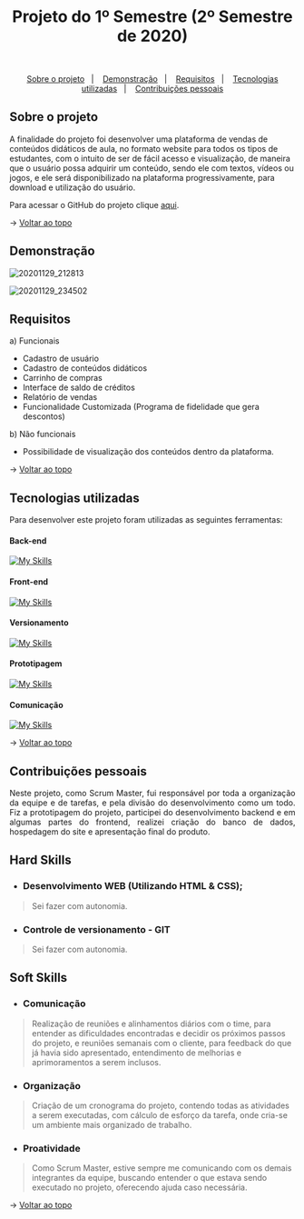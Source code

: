 <h1 align="center">Projeto do 1º Semestre (2º Semestre de 2020)</h1>

<br id="topo">

<p align="center">
  <a href="#about">Sobre o projeto</a>&nbsp;&nbsp;&nbsp;|&nbsp;&nbsp;&nbsp;
  <a href="#demonstration">Demonstração</a>&nbsp;&nbsp;&nbsp;|&nbsp;&nbsp;&nbsp;
  <a href="#requirements">Requisitos</a>&nbsp;&nbsp;&nbsp;|&nbsp;&nbsp;&nbsp;
  <a href="#tech">Tecnologias utilizadas</a>&nbsp;&nbsp;&nbsp;|&nbsp;&nbsp;&nbsp;
  <a href="#dev">Contribuições pessoais</a>
</p>

<div id="about">

## Sobre o projeto

<p align="justify">

A finalidade do projeto foi desenvolver uma plataforma de vendas de conteúdos didáticos de aula, no formato website para todos os tipos de estudantes, com o intuito de ser de fácil acesso e visualização, de maneira que o usuário possa adquirir um conteúdo, sendo ele com textos, vídeos ou jogos, e ele será disponibilizado na plataforma progressivamente, para download e utilização do usuário.

Para acessar o GitHub do projeto clique [aqui](https://github.com/Lkduarte/EGY-Conteudos-Didaticos).

</p>

→ [Voltar ao topo](#topo)

</div>

<div id="demonstration">

## Demonstração


![20201129_212813](https://user-images.githubusercontent.com/71477357/100562662-1cd56980-329b-11eb-9261-69eed0d891cb.gif)

![20201129_234502](https://user-images.githubusercontent.com/71477357/100563461-2fe93900-329d-11eb-8a8c-f6e9801d6251.gif)

</div>

<div id="requirements">

## Requisitos

a) Funcionais

* Cadastro de usuário
* Cadastro de conteúdos didáticos
* Carrinho de compras
* Interface de saldo de créditos
* Relatório de vendas
* Funcionalidade Customizada (Programa de fidelidade que gera descontos)

b) Não funcionais

* Possibilidade de visualização dos conteúdos dentro da plataforma.

→ [Voltar ao topo](#topo)

</div>

<div id="tech">

## Tecnologias utilizadas

Para desenvolver este projeto foram utilizadas as seguintes ferramentas:

<h4 align="left">Back-end</h4>  

[![My Skills](https://skillicons.dev/icons?i=js,php)](https://skillicons.dev)

<h4 align="left">Front-end</h4> 

[![My Skills](https://skillicons.dev/icons?i=html,css)](https://skillicons.dev)

<h4 align="left">Versionamento</h4> 

[![My Skills](https://skillicons.dev/icons?i=git,github)](https://skillicons.dev)

<h4 align="left">Prototipagem</h4> 

[![My Skills](https://skillicons.dev/icons?i=figma,ai)](https://skillicons.dev)

<h4 align="left">Comunicação</h4> 

[![My Skills](https://skillicons.dev/icons?i=discord)](https://skillicons.dev)

→ [Voltar ao topo](#topo)

</div>

<div id="dev">

## Contribuições pessoais

<p align="justify">Neste projeto, como Scrum Master, fui responsável por toda a organização da equipe e  de tarefas, e pela divisão do desenvolvimento como um todo. Fiz a prototipagem do projeto, participei do desenvolvimento backend e em algumas partes do frontend, realizei criação do banco de dados, hospedagem do site e apresentação final do produto.</p>

## Hard Skills

- ### Desenvolvimento WEB (Utilizando HTML & CSS);
> Sei fazer com autonomia.

- ### Controle de versionamento - GIT
> Sei fazer com autonomia.

## Soft Skills

- ### Comunicação
> Realização de reuniões e alinhamentos diários com o time, para entender as dificuldades encontradas e decidir os próximos passos do projeto, e reuniões semanais com o cliente, para feedback do que já havia sido apresentado, entendimento de melhorias e aprimoramentos a serem inclusos.

- ### Organização
> Criação de um cronograma do projeto, contendo todas as atividades a serem executadas, com cálculo de esforço da tarefa, onde cria-se um ambiente mais organizado de trabalho.

- ### Proatividade
> Como Scrum Master, estive sempre me comunicando com os demais integrantes da equipe, buscando entender o que estava sendo executado no projeto, oferecendo ajuda caso necessária.

→ [Voltar ao topo](#topo)

</div>